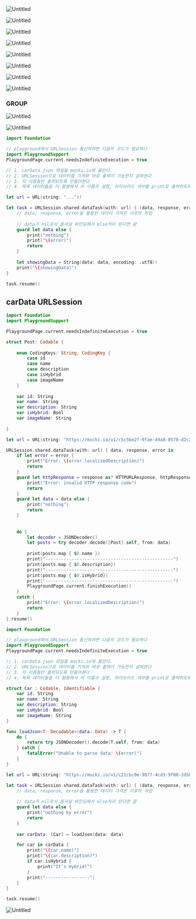 ![Untitled](https://s3-us-west-2.amazonaws.com/secure.notion-static.com/b9052336-882a-4a5d-93b2-a4296cf43a8c/Untitled.png)

![Untitled](https://s3-us-west-2.amazonaws.com/secure.notion-static.com/41e0dac4-3d0c-4b8f-a77e-c0c30788738c/Untitled.png)

![Untitled](https://s3-us-west-2.amazonaws.com/secure.notion-static.com/46a3a57a-a8c5-4b9d-93b8-fd0a510ab024/Untitled.png)

![Untitled](https://s3-us-west-2.amazonaws.com/secure.notion-static.com/4d82d511-91bc-408c-b056-87514a9e95e7/Untitled.png)

![Untitled](https://s3-us-west-2.amazonaws.com/secure.notion-static.com/4cad2ec0-d527-4b56-8227-a0f8d2f27a05/Untitled.png)

![Untitled](https://s3-us-west-2.amazonaws.com/secure.notion-static.com/0549e70a-eb25-4566-a7cd-b7f3a070d7ab/Untitled.png)

![Untitled](https://s3-us-west-2.amazonaws.com/secure.notion-static.com/ac83776f-0bd2-442a-8d55-7544e8706d8a/Untitled.png)

![Untitled](https://s3-us-west-2.amazonaws.com/secure.notion-static.com/102bc9b3-4c4e-4c09-a91d-efbc9032f997/Untitled.png)

### GROUP

![Untitled](https://s3-us-west-2.amazonaws.com/secure.notion-static.com/e1581dba-fe6e-4777-8c59-78a25908b43e/Untitled.png)

![Untitled](https://s3-us-west-2.amazonaws.com/secure.notion-static.com/204df2e5-6348-404d-8e9d-4dafc7265af8/Untitled.png)

```swift
import Foundation

// playground에서 URLSession 통신하려면 다음의 코드가 필요하다
import PlaygroundSupport
PlaygroundPage.current.needsIndefiniteExecution = true

// 1. carData.json 파일을 mocki.io에 올린다. 
// 2. URLSession으로 데이터를 가져와 바로 출력이 가능한지 살펴본다
// 3. 차 이름들만 출력되도록 만들어본다
// 4. 목록 데이터들을 더 활용해서 차 이름과 설명, 하이브리드 여부를 print로 출력하도록 한다

let url = URL(string: "...")!

let task = URLSession.shared.dataTask(with: url) { (data, response, error) in
    // data, response, error을 활용한 데이터 가져온 이후의 작업
    
    // data가 nil로서 옵셔널 바인딩에서 else처리 된다면 끝
    guard let data else {
        print("nothing")
        print("\(error)")
        return
    }
    
    let showingData = String(data: data, encoding: .utf8)!
    print("\(showingData)")
}

task.resume()
```

## carData URLSession

```swift
import Foundation
import PlaygroundSupport

PlaygroundPage.current.needsIndefiniteExecution = true

struct Post: Codable {
    
    enum CodingKeys: String, CodingKey {
        case id
        case name
        case description
        case isHybrid
        case imageName
    }
    
    var id: String
    var name: String
    var description: String
    var isHybrid: Bool
    var imageName: String
    
}

let url = URL(string: "https://mocki.io/v1/c5c5be2f-9fae-49a8-8578-d2c290aa0b11")!

URLSession.shared.dataTask(with: url) { data, response, error in
    if let error = error {
        print("Error: \(error.localizedDescription)")
        return
    }
    guard let httpResponse = response as? HTTPURLResponse, httpResponse.statusCode == 200 else {
        print("Error: invalid HTTP response code")
        return
    }
    guard let data = data else {
        print("nothing")
        return
    }
    
    
    do {
        let decoder = JSONDecoder()
        let posts = try decoder.decode([Post].self, from: data)
        
        print(posts.map { $0.name })
        print("-------------------------------------------------")
        print(posts.map { $0.description})
        print("-------------------------------------------------")
        print(posts.map { $0.isHybrid})
        print("-------------------------------------------------")
        PlaygroundPage.current.finishExecution()
    }
    catch {
        print("Error: \(error.localizedDescription)")
        return
    }
}.resume()
```

```swift
import Foundation

// playground에서 URLSession 통신하려면 다음의 코드가 필요하다
import PlaygroundSupport
PlaygroundPage.current.needsIndefiniteExecution = true

// 1. carData.json 파일을 mocki.io에 올린다. 
// 2. URLSession으로 데이터를 가져와 바로 출력이 가능한지 살펴본다
// 3. 차 이름들만 출력되도록 만들어본다
// 4. 목록 데이터들을 더 활용해서 차 이름과 설명, 하이브리드 여부를 print로 출력하도록 한다

struct Car : Codable, Identifiable {
    var id: String
    var name: String
    var description: String
    var isHybrid: Bool
    var imageName: String
}

func loadJson<T: Decodable>(data: Data) -> T {
    do {
        return try JSONDecoder().decode(T.self, from: data)
    } catch {
        fatalError("Unable to parse data: \(error)")
    }
}

let url = URL(string: "https://mocki.io/v1/c21cbc0e-9877-4cd3-9f00-2d5b909caa10")!

let task = URLSession.shared.dataTask(with: url) { (data, response, error) in
    // data, response, error을 활용한 데이터 가져온 이후의 작업
    
    // data가 nil로서 옵셔널 바인딩에서 else처리 된다면 끝
    guard let data else {
        print("nothing by error")
        return
    }
    
    var carData: [Car] = loadJson(data: data)

    for car in carData {
        print("\(car.name)")
        print("\(car.description)")
        if car.isHybrid {
            print("It's Hybrid!")
        }
        print("-----------------")
    }
}

task.resume()
```

![Untitled](https://s3-us-west-2.amazonaws.com/secure.notion-static.com/3c3f4e9e-ce62-4a2e-869c-3eaa37fd1559/Untitled.png)
